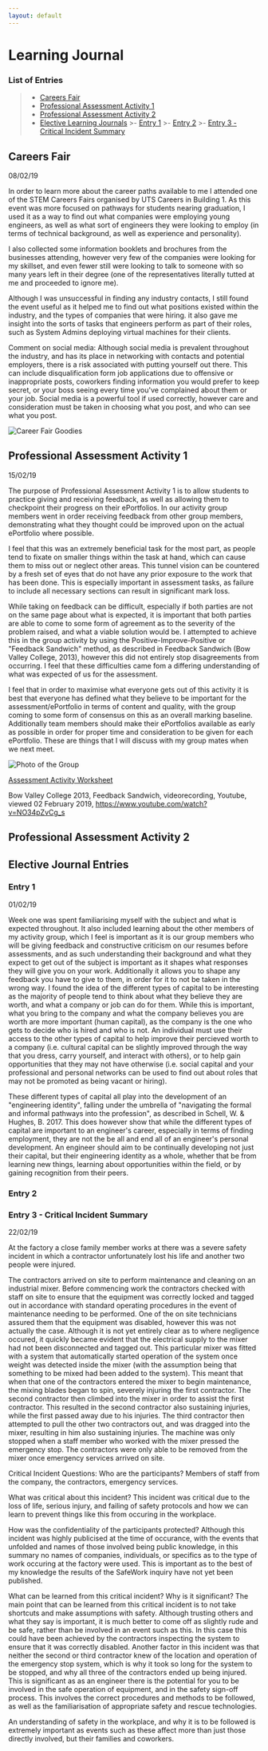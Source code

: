 ```yaml
---
layout: default
---
```

# Learning Journal

### List of Entries
>- [Careers Fair](./learnJournal.md#careers-fair)
>- [Professional Assessment Activity 1](./learnJournal.md#professional-assessment-activity-1)
>- [Professional Assessment Activity 2](./learnJournal.md#professional-assessment-activity-2)
>- [Elective Learning Journals](./learnJournal.md#elective-journal-entries)
    >- [Entry 1](./learnJournal.md#entry-1)
    >- [Entry 2](./learnJournal.md#entry-2)
    >- [Entry 3 - Critical Incident Summary](./learnJournal.md#entry-3)





## Careers Fair
08/02/19

In order to learn more about the career paths available to me I attended one of the STEM Careers Fairs organised by UTS Careers in Building 1.
As this event was more focused on pathways for students nearing graduation, I used it as a way to find out what companies were employing young engineers, as well as what sort of engineers they were looking to employ (in terms of technical background, as well as experience and personality).

I also collected some information booklets and brochures from the businesses attending, however very few of the companies were looking for my skillset, and even fewer still were looking to talk to someone with so many years left in their degree (one of the representatives literally tutted at me and proceeded to ignore me).

Although I was unsuccessful in finding any industry contacts, I still found the event useful as it helped me to find out what positions existed within the industry, and the types of companies that were hiring. it also gave me insight into the sorts of tasks that engineers perform as part of their roles, such as System Admins deploying virtual machines for their clients.

Comment on social media:
Although social media is prevalent throughout the industry, and has its place in networking with contacts and potential employers, there is a risk associated with putting yourself out there. This can include disqualification form job applications due to offensive or inappropriate posts, coworkers finding information you would prefer to keep secret, or your boss seeing every time you've complained about them or your job. Social media is a powerful tool if used correctly, however care and consideration must be taken in choosing what you post, and who can see what you post.

![Career Fair Goodies](./assets/images/careerFair.JPG)


## Professional Assessment Activity 1
15/02/19


The purpose of Professional Assessment Activity 1 is to allow students to practice giving and receiving feedback, as well as allowing them to checkpoint their progress on their ePortfolios. In our activity group members went in order receiving feedback from other group members, demonstrating what they thought could be improved upon on the actual ePortfolio where possible.

I feel that this was an extremely beneficial task for the most part, as people tend to fixate on smaller things within the task at hand, which can cause them to miss out or neglect other areas. This tunnel vision can be countered by a fresh set of eyes that do not have any prior exposure to the work that has been done. This is especially important in assessment tasks, as failure to include all necessary sections can result in significant mark loss.

While taking on feedback can be difficult, especially if both parties are not on the same page about what is expected, it is important that both parties are able to come to some form of agreement as to the severity of the problem raised, and what a viable solution would be. I attempted to achieve this in the group activity by using the Positive-Improve-Positive or "Feedback Sandwich" method, as described in Feedback Sandwich (Bow Valley College, 2013), however this did not entirely stop disagreements from occurring. I feel that these difficulties came fom a differing understanding of what was expected of us for the assessment.

I feel that in order to maximise what everyone gets out of this activity it is best that everyone has defined what they believe to be important for the assessment/ePortfolio in terms of content and quality, with the group coming to some form of consensus on this as an overall marking baseline. Additionally team members should make their ePortfolios available as early as possible in order for proper time and consideration to be given for each ePortfolio. These are things that I will discuss with my group mates when we next meet.

![Photo of the Group](./assets/images/Assessment1.jpg)

[Assessment Activity Worksheet](./assets/prof_asses_1.pdf)

Bow Valley College 2013, Feedback Sandwich, videorecording, Youtube, viewed 02 February 2019, <https://www.youtube.com/watch?v=NO34pZvCg_s>


## Professional Assessment Activity 2



## Elective Journal Entries

### Entry 1
01/02/19

Week one was spent familiarising myself with the subject and what is expected throughout. It also included learning about the other members of my activity group, which I feel is important as it is our group members who will be giving feedback and constructive criticism on our resumes before assessments, and as such understanding their background and what they expect to get out of the subject is important as it shapes what responses they will give you on your work. Additionally it allows you to shape any feedback you have to give to them, in order for it to not be taken in the wrong way. I found the idea of the different types of capital to be interesting as the majority of people tend to think about what they believe they are worth, and what a company or job can do for them. While this is important, what you bring to the company and what the company believes you are worth are more important (human capital), as the company is the one who gets to decide who is hired and who is not. An individual must use their access to the other types of capital to help improve their percieved worth to a company (i.e. cultural capital can be slightly improved through the way that you dress, carry yourself, and interact with others), or to help gain opportunities that they may not have otherwise (i.e. social capital and your professional and personal networks can be used to find out about roles that may not be promoted as being vacant or hiring).

These different types of capital all play into the development of an "engineering identity", falling under the umbrella of "navigating the formal and informal pathways into the profession", as described in Schell, W. & Hughes, B. 2017. This does however show that while the different types of capital are important to an engineer's career, especially in terms of finding employment, they are not the be all and end all of an engineer's personal development. An engineer should aim to be continually developing not just their capital, but their engineering identity as a whole, whether that be from learning new things, learning about opportunities within the field, or by gaining recognition from their peers.




### Entry 2



### Entry 3 - Critical Incident Summary
22/02/19

At the factory a close family member works at there was a severe safety incident in which a contractor unfortunately lost his life and another two people were injured.

The contractors arrived on site to perform maintenance and cleaning on an industrial mixer. Before commencing work the contractors checked with staff on site to ensure that the equipment was correctly locked and tagged out in accordance with standard operating procedures in the event of maintenance needing to be performed. One of the on site technicians assured them that the equipment was disabled, however this was not actually the case. Although it is not yet entirely clear as to where negligence occured, it quickly became evident that the electrical supply to the mixer had not been disconnected and tagged out. This particular mixer was fitted with a system that automatically started operation of the system once weight was detected inside the mixer (with the assumption being that something to be mixed had been added to the system). This meant that when that one of the contractors entered the mixer to begin maintenance, the mixing blades began to spin, severely injuring the first contractor. The second contractor then climbed into the mixer in order to assist the first contractor. This resulted in the second contractor also sustaining injuries, while the first passed away due to his injuries. The third contractor then attempted to pull the other two contractors out, and was dragged into the mixer, resulting in him also sustaining injuries. The machine was only stopped when a staff member who worked with the mixer pressed the emergency stop. The contractors were only able to be removed from the mixer once emergency services arrived on site.

Critical Incident Questions:
Who are the participants?
Members of staff from the company, the contractors, emergency services.

What was critical about this incident?
This incident was critical due to the loss of life, serious injury, and failing of safety protocols and how we can learn to prevent things like this from occuring in the workplace.

How was the confidentiality of the participants protected?
Although this incident was highly publicised at the time of occurance, with the events that unfolded and names of those involved being public knowledge, in this summary no names of companies, individuals, or specifics as to the type of work occuring at the factory were used. This is important as to the best of my knowledge the results of the SafeWork inquiry have not yet been published.

What can be learned from this critical incident? Why is it significant?
The main point that can be learned from this critical incident is to not take shortcuts and make assumptions with safety. Although trusting others and what they say is important, it is much better to come off as slightly rude and be safe, rather than be involved in an event such as this.
In this case this could have been achieved by the contractors inspecting the system to ensure that it was correctly disabled.
Another factor in this incident was that neither the second or third contractor knew of the location and operation of the emergency stop system, which is why it took so long for the system to be stopped, and why all three of the contractors ended up being injured.
This is significant as as an engineer there is the potential for you to be involved in the safe operation of equipment, and in the safety sign-off process. This involves the correct procedures and methods to be followed, as well as the familiarisation of appropriate safety and rescue technologies.

An understanding of safety in the workplace, and why it is to be followed is extremely important as events such as these affect more than just those directly involved, but their families and coworkers.
